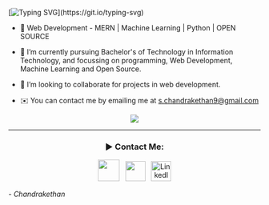 [![Typing SVG](https://readme-typing-svg.herokuapp.com?font=Fira+Code&pause=1000&random=false&width=520&lines=Hi+%F0%9F%91%8B%2C+I+am+Chandrakethan+From+Hyderabad+%F0%9F%87%AE%F0%9F%87%B3.)](https://git.io/typing-svg)
- 👀 Web Development - MERN |
     Machine Learning | Python |
     OPEN SOURCE
     
- 🌱 I’m currently pursuing Bachelor's of Technology in Information Technology, and focussing on programming, Web Development, Machine Learning and Open Source.
- 🍻 I’m looking to collaborate for projects in web development.
- ✉️ You can contact me by emailing me at s.chandrakethan9@gmail.com 

<p align="center">
 <a href="https://git.io/streak-stats">
    <img src="http://github-readme-streak-stats.herokuapp.com?user=chandrakethan27&theme=react&background=0d1117&border=666">
  </a>
  <br>
</p>
<hr>
 <h3 align = "center">► Contact Me:</h3>
<p align='middle'>
<a href="https://instagram.com/chandrakethan27"><img height="43" src="https://img.icons8.com/nolan/64/instagram-new.png"/></a>&nbsp;&nbsp;
<a href="https://twitter.com/chandrakethan27"><img height="40" src="https://img.icons8.com/office/40/000000/twitter.png"/></a>&nbsp;&nbsp;
<a href="https://www.linkedin.com/in/chandrakethan-sivarathri-a90924219/"><img alt="LinkedIn" height="40" width="40" src="https://img.icons8.com/ultraviolet/40/000000/linkedin.png"/></a>
  
<i>- Chandrakethan</i>
</p>
